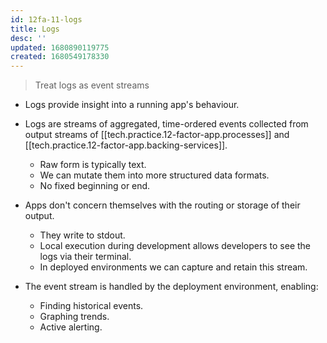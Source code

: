 ```yaml
---
id: 12fa-11-logs
title: Logs
desc: ''
updated: 1680890119775
created: 1680549178330
---
```

> Treat logs as event streams

- Logs provide insight into a running app's behaviour.
- Logs are streams of aggregated, time-ordered events collected from output streams of [[tech.practice.12-factor-app.processes]] and [[tech.practice.12-factor-app.backing-services]].
    - Raw form is typically text.
    - We can mutate them into more structured data formats.
    - No fixed beginning or end.
- Apps don't concern themselves with the routing or storage of their output.
    - They write to stdout.
    - Local execution during development allows developers to see the logs via their terminal.
    - In deployed environments we can capture and retain this stream.
        
- The event stream is handled by the deployment environment, enabling:
    - Finding historical events.
    - Graphing trends.
    - Active alerting.
